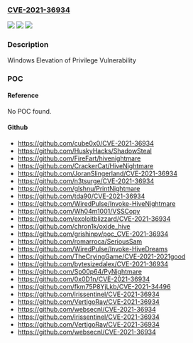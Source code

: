 ### [CVE-2021-36934](https://cve.mitre.org/cgi-bin/cvename.cgi?name=CVE-2021-36934)
![](https://img.shields.io/static/v1?label=Product&message=Windows%20Server%2C%20version%2020H2%20(Server%20Core%20Installation)&color=blue)
![](https://img.shields.io/static/v1?label=Version&message=n%2Fa&color=blue)
![](https://img.shields.io/static/v1?label=Vulnerability&message=Elevation%20of%20Privilege&color=brighgreen)

### Description

Windows Elevation of Privilege Vulnerability

### POC

#### Reference
No POC found.

#### Github
- https://github.com/cube0x0/CVE-2021-36934
- https://github.com/HuskyHacks/ShadowSteal
- https://github.com/FireFart/hivenightmare
- https://github.com/CrackerCat/HiveNightmare
- https://github.com/JoranSlingerland/CVE-2021-36934
- https://github.com/n3tsurge/CVE-2021-36934
- https://github.com/glshnu/PrintNightmare
- https://github.com/tda90/CVE-2021-36934
- https://github.com/WiredPulse/Invoke-HiveNightmare
- https://github.com/Wh04m1001/VSSCopy
- https://github.com/exploitblizzard/CVE-2021-36934
- https://github.com/chron1k/oxide_hive
- https://github.com/grishinpv/poc_CVE-2021-36934
- https://github.com/romarroca/SeriousSam
- https://github.com/WiredPulse/Invoke-HiveDreams
- https://github.com/TheCryingGame/CVE-2021-2021good
- https://github.com/bytesizedalex/CVE-2021-36934
- https://github.com/Sp00p64/PyNightmare
- https://github.com/0x0D1n/CVE-2021-36934
- https://github.com/fkm75P8YjLkb/CVE-2021-34496
- https://github.com/irissentinel/CVE-2021-36934
- https://github.com/VertigoRay/CVE-2021-36934
- https://github.com/websecnl/CVE-2021-36934
- https://github.com/irissentinel/CVE-2021-36934
- https://github.com/VertigoRay/CVE-2021-36934
- https://github.com/websecnl/CVE-2021-36934

